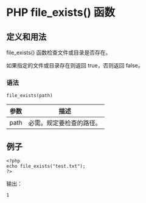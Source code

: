# PHP file_exists() 函数



## 定义和用法

file_exists() 函数检查文件或目录是否存在。

如果指定的文件或目录存在则返回 true，否则返回 false。

### 语法

```
file_exists(path)
```

| 参数 | 描述 |
| --- | --- |
| path | 必需。规定要检查的路径。 |

## 例子

```
<?php
echo file_exists("test.txt");
?>
```

输出：

```
1
```



